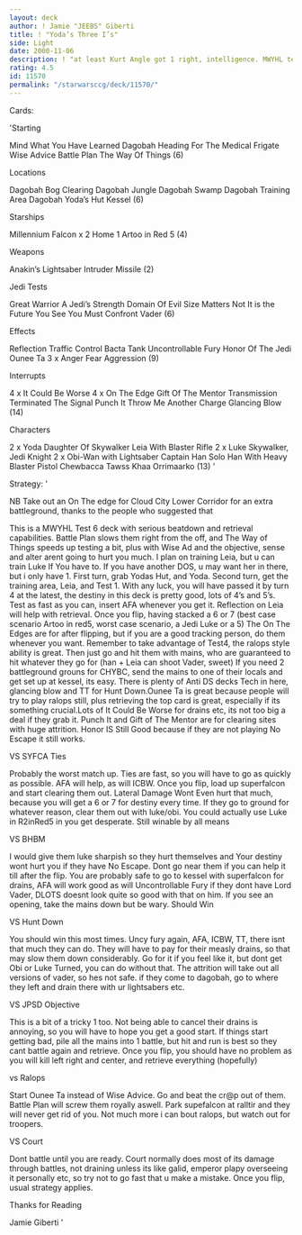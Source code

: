 ```yaml
---
layout: deck
author: ! Jamie "JEEBS" Giberti
title: ! "Yoda’s Three I’s"
side: Light
date: 2000-11-06
description: ! "at least Kurt Angle got 1 right, intelligence. MWYHL test 6"
rating: 4.5
id: 11570
permalink: "/starwarsccg/deck/11570/"
---
```

Cards: 

'Starting

Mind What You Have Learned
Dagobah
Heading For The Medical Frigate
Wise Advice
Battle Plan
The Way Of Things (6)

Locations

Dagobah Bog Clearing
Dagobah Jungle
Dagobah Swamp
Dagobah Training Area
Dagobah Yoda’s Hut
Kessel (6)

Starships

Millennium Falcon x 2
Home 1
Artoo in Red 5 (4)

Weapons

Anakin’s Lightsaber
Intruder Missile (2)

Jedi Tests

Great Warrior
A Jedi’s Strength
Domain Of Evil
Size Matters Not
It is the Future You See
You Must Confront Vader (6)

Effects

Reflection
Traffic Control
Bacta Tank
Uncontrollable Fury
Honor Of The Jedi
Ounee Ta
3 x Anger Fear Aggression (9)

Interrupts

4 x It Could Be Worse
4 x On The Edge
Gift Of The Mentor
Transmission Terminated
The Signal
Punch It
Throw Me Another Charge
Glancing Blow (14)

Characters

2 x Yoda
Daughter Of Skywalker
Leia With Blaster Rifle
2 x Luke Skywalker, Jedi Knight
2 x Obi-Wan with Lightsaber
Captain Han Solo
Han With Heavy Blaster Pistol
Chewbacca
Tawss Khaa
Orrimaarko (13) '

Strategy: '

NB Take out an On The edge for Cloud City Lower Corridor for an extra battleground, thanks to the people who suggested that

This is a MWYHL Test 6 deck with serious beatdown and retrieval capabilities.
Battle Plan slows them right from the off, and The Way of Things speeds up testing a bit,
plus with Wise Ad and the objective, sense and alter arent going to hurt you much.
I plan on training Leia, but u can train Luke If You have to. If you have another DOS, u
may want her in there, but i only have 1. First turn, grab Yodas Hut, and Yoda. Second turn,
get the training area, Leia, and Test 1. With any luck, you will have passed it by turn 4 at
the latest, the destiny in this deck is pretty good, lots of 4’s and 5’s. Test as fast as you
can, insert AFA whenever you get it. Reflection on Leia will help with retrieval. Once you flip,
having stacked a 6 or 7 (best case scenario Artoo  in red5, worst case scenario, a Jedi Luke or a 5)
The On The Edges are for after flipping, but if you are a good tracking person, do them whenever you want. Remember to take advantage of Test4, the ralops style ability is great. Then just go and hit
them with mains, who are guaranteed to hit whatever they go for (han + Leia can shoot Vader, sweet)
If you need 2 battleground grouns for CHYBC, send the mains to one of their locals and get set up at
kessel, its easy. There is plenty of Anti DS decks Tech in here, glancing blow and TT for Hunt Down.Ounee Ta is great because people will try to play ralops still, plus retrieving the top card is great, especially if its something crucial.Lots of It Could Be Worse for drains etc, its not too big a deal
if they grab it. Punch It and Gift of The Mentor are for clearing sites with huge attrition.
Honor IS Still Good because if they are not playing No Escape it still works.

VS SYFCA Ties

Probably the worst match up. Ties are fast, so you will have to go as quickly as possible. AFA will help, as will
ICBW. Once you flip, load up superfalcon and start clearing them out. Lateral Damage Wont Even hurt that much, because
you will get a 6 or 7 for destiny every time. If they go to ground for whatever reason, clear them out with luke/obi.
You could actually use Luke in R2inRed5 in you get desperate. Still winable by all means

VS BHBM

I would give them luke sharpish so they hurt themselves and Your destiny wont hurt you if they have No Escape. Dont go near them
if you can help it till after the flip. You are probably safe to go to kessel with superfalcon for drains, AFA will work good as will
Uncontrollable Fury if they dont have Lord Vader, DLOTS doesnt look quite so good with that on him. If you see an opening, take the
mains down but be wary. Should Win

VS Hunt Down

You should win this most times. Uncy fury again, AFA, ICBW, TT, there isnt that much they can do. They will have to pay for their measly
drains, so that may slow them down considerably. Go for it if you feel like it, but dont get Obi or Luke Turned, you can do without that.
The attrition will take out all versions of vader, so hes not safe. if they come to dagobah, go to where they left and drain there with ur
lightsabers etc.

VS JPSD Objective

This is a bit of a tricky 1 too. Not being able to cancel their drains is annoying, so you will have to hope you get a good start. If things start
getting bad, pile all the mains into 1 battle, but hit and run is best so they cant battle again and retrieve. Once you flip, you should have no
problem as you will kill left right and center, and retrieve everything (hopefully)

vs Ralops

Start Ounee Ta instead of Wise Advice. Go and beat the cr@p out of them. Battle Plan will screw them royally aswell. Park supefalcon at ralltir
and they will never get rid of you. Not much more i can bout ralops, but watch out for troopers.

VS Court

Dont battle until you are ready. Court normally does most of its damage through battles, not draining unless its like galid, emperor plapy overseeing it
personally etc, so try not to go fast that u make a mistake. Once you flip, usual strategy applies.

Thanks for Reading

Jamie Giberti  '
